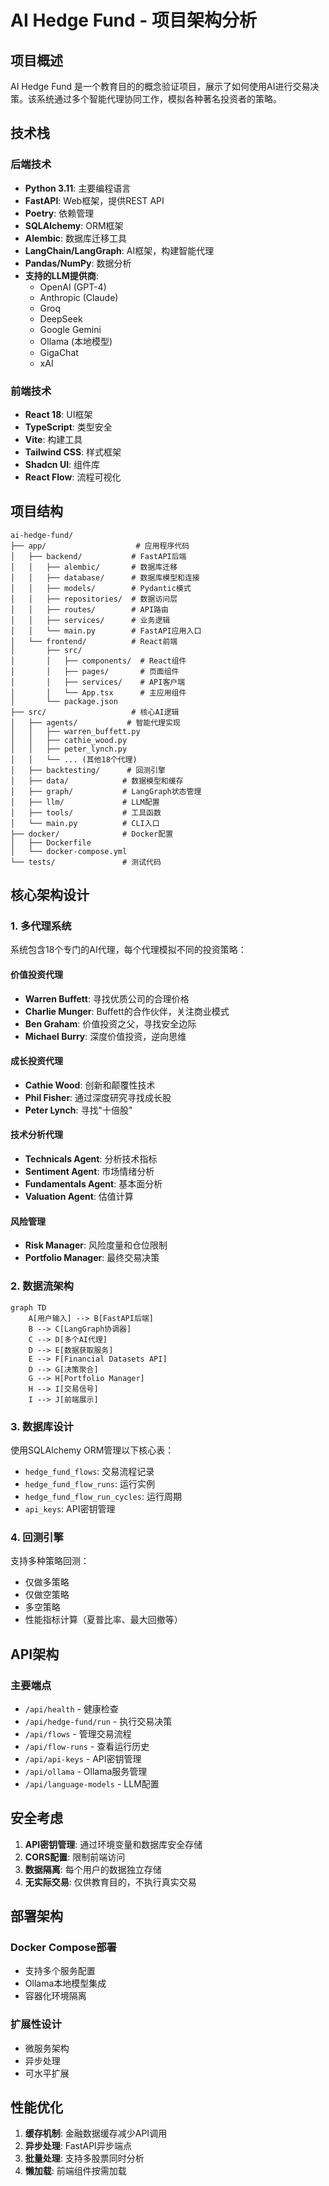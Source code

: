 # AI Hedge Fund - 项目架构分析

## 项目概述

AI Hedge Fund 是一个教育目的的概念验证项目，展示了如何使用AI进行交易决策。该系统通过多个智能代理协同工作，模拟各种著名投资者的策略。

## 技术栈

### 后端技术
- **Python 3.11**: 主要编程语言
- **FastAPI**: Web框架，提供REST API
- **Poetry**: 依赖管理
- **SQLAlchemy**: ORM框架
- **Alembic**: 数据库迁移工具
- **LangChain/LangGraph**: AI框架，构建智能代理
- **Pandas/NumPy**: 数据分析
- **支持的LLM提供商**:
  - OpenAI (GPT-4)
  - Anthropic (Claude)
  - Groq
  - DeepSeek
  - Google Gemini
  - Ollama (本地模型)
  - GigaChat
  - xAI

### 前端技术
- **React 18**: UI框架
- **TypeScript**: 类型安全
- **Vite**: 构建工具
- **Tailwind CSS**: 样式框架
- **Shadcn UI**: 组件库
- **React Flow**: 流程可视化

## 项目结构

```
ai-hedge-fund/
├── app/                    # 应用程序代码
│   ├── backend/           # FastAPI后端
│   │   ├── alembic/       # 数据库迁移
│   │   ├── database/      # 数据库模型和连接
│   │   ├── models/        # Pydantic模式
│   │   ├── repositories/  # 数据访问层
│   │   ├── routes/        # API路由
│   │   ├── services/      # 业务逻辑
│   │   └── main.py        # FastAPI应用入口
│   └── frontend/          # React前端
│       ├── src/
│       │   ├── components/  # React组件
│       │   ├── pages/       # 页面组件
│       │   ├── services/    # API客户端
│       │   └── App.tsx      # 主应用组件
│       └── package.json
├── src/                   # 核心AI逻辑
│   ├── agents/           # 智能代理实现
│   │   ├── warren_buffett.py
│   │   ├── cathie_wood.py
│   │   ├── peter_lynch.py
│   │   └── ... (其他18个代理)
│   ├── backtesting/      # 回测引擎
│   ├── data/            # 数据模型和缓存
│   ├── graph/           # LangGraph状态管理
│   ├── llm/             # LLM配置
│   ├── tools/           # 工具函数
│   └── main.py          # CLI入口
├── docker/              # Docker配置
│   ├── Dockerfile
│   └── docker-compose.yml
└── tests/               # 测试代码
```

## 核心架构设计

### 1. 多代理系统

系统包含18个专门的AI代理，每个代理模拟不同的投资策略：

#### 价值投资代理
- **Warren Buffett**: 寻找优质公司的合理价格
- **Charlie Munger**: Buffett的合作伙伴，关注商业模式
- **Ben Graham**: 价值投资之父，寻找安全边际
- **Michael Burry**: 深度价值投资，逆向思维

#### 成长投资代理
- **Cathie Wood**: 创新和颠覆性技术
- **Phil Fisher**: 通过深度研究寻找成长股
- **Peter Lynch**: 寻找"十倍股"

#### 技术分析代理
- **Technicals Agent**: 分析技术指标
- **Sentiment Agent**: 市场情绪分析
- **Fundamentals Agent**: 基本面分析
- **Valuation Agent**: 估值计算

#### 风险管理
- **Risk Manager**: 风险度量和仓位限制
- **Portfolio Manager**: 最终交易决策

### 2. 数据流架构

```mermaid
graph TD
    A[用户输入] --> B[FastAPI后端]
    B --> C[LangGraph协调器]
    C --> D[多个AI代理]
    D --> E[数据获取服务]
    E --> F[Financial Datasets API]
    D --> G[决策聚合]
    G --> H[Portfolio Manager]
    H --> I[交易信号]
    I --> J[前端展示]
```

### 3. 数据库设计

使用SQLAlchemy ORM管理以下核心表：
- `hedge_fund_flows`: 交易流程记录
- `hedge_fund_flow_runs`: 运行实例
- `hedge_fund_flow_run_cycles`: 运行周期
- `api_keys`: API密钥管理

### 4. 回测引擎

支持多种策略回测：
- 仅做多策略
- 仅做空策略
- 多空策略
- 性能指标计算（夏普比率、最大回撤等）

## API架构

### 主要端点

- `/api/health` - 健康检查
- `/api/hedge-fund/run` - 执行交易决策
- `/api/flows` - 管理交易流程
- `/api/flow-runs` - 查看运行历史
- `/api/api-keys` - API密钥管理
- `/api/ollama` - Ollama服务管理
- `/api/language-models` - LLM配置

## 安全考虑

1. **API密钥管理**: 通过环境变量和数据库安全存储
2. **CORS配置**: 限制前端访问
3. **数据隔离**: 每个用户的数据独立存储
4. **无实际交易**: 仅供教育目的，不执行真实交易

## 部署架构

### Docker Compose部署
- 支持多个服务配置
- Ollama本地模型集成
- 容器化环境隔离

### 扩展性设计
- 微服务架构
- 异步处理
- 可水平扩展

## 性能优化

1. **缓存机制**: 金融数据缓存减少API调用
2. **异步处理**: FastAPI异步端点
3. **批量处理**: 支持多股票同时分析
4. **懒加载**: 前端组件按需加载
